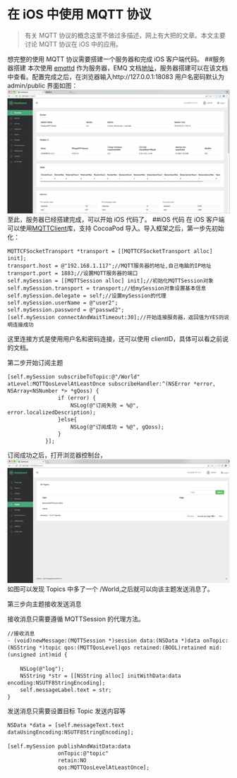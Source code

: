 # 在 iOS 中使用 MQTT 协议
>有关 MQTT 协议的概念这里不做过多描述，网上有大把的文章。本文主要讨论 MQTT 协议在 iOS 中的应用。

想完整的使用 MQTT 协议需要搭建一个服务器和完成 iOS 客户端代码。
##服务器搭建
本次使用 [emqttd](https://github.com/emqtt/emqttd) 作为服务器，EMQ 文档[地址](http://emqtt.com/docs/v2/index.html)，服务器搭建可以在该文档中查看。配置完成之后，在浏览器输入http://127.0.0.1:18083 用户名密码默认为 admin/public 界面如图：
![](https://github.com/zyfoolboy/MQTTDemo/blob/master/MQTTDemo/img/server.png)
至此，服务器已经搭建完成，可以开始 iOS 代码了。
##iOS 代码
在 iOS 客户端可以使用[MQTTClient](https://github.com/ckrey/MQTT-Client-Framework)库，支持 CocoaPod 导入。导入框架之后，第一步先初始化：
```
MQTTCFSocketTransport *transport = [[MQTTCFSocketTransport alloc] init];
transport.host = @"192.168.1.117";//MQTT服务器的地址,自己电脑的IP地址
transport.port = 1883;//设置MQTT服务器的端口
self.mySession = [[MQTTSession alloc] init];//初始化MQTTSession对象
self.mySession.transport = transport;//给mySession对象设置基本信息
self.mySession.delegate = self;//设置mySession的代理
self.mySession.userName = @"user2";
self.mySession.password = @"passwd2";
[self.mySession connectAndWaitTimeout:30];//开始连接服务器，返回值为YES则说明连接成功
```
这里连接方式是使用用户名和密码连接，还可以使用 clientID，具体可以看之前说的文档。

第二步开始订阅主题
```
[self.mySession subscribeToTopic:@"/World" atLevel:MQTTQosLevelAtLeastOnce subscribeHandler:^(NSError *error, NSArray<NSNumber *> *gQoss) {
                if (error) {
                    NSLog(@"订阅失败 = %@", error.localizedDescription);
                }else{
                    NSLog(@"订阅成功 = %@", gQoss);
                }
            }];
```
订阅成功之后，打开浏览器控制台，
![](https://github.com/zyfoolboy/MQTTDemo/blob/master/MQTTDemo/img/topic.png)
如图可以发现 Topics 中多了一个 /World,之后就可以向该主题发送消息了。

第三步向主题接收发送消息

接收消息只需要遵循 MQTTSession 的代理方法。

```
//接收消息
- (void)newMessage:(MQTTSession *)session data:(NSData *)data onTopic:(NSString *)topic qos:(MQTTQosLevel)qos retained:(BOOL)retained mid:(unsigned int)mid {
    
    NSLog(@"log");
    NSString *str = [[NSString alloc] initWithData:data encoding:NSUTF8StringEncoding];
    self.messageLabel.text = str;
}
```

发送消息只需要设置目标 Topic 发送内容等

```
NSData *data = [self.messageText.text dataUsingEncoding:NSUTF8StringEncoding];
    
[self.mySession publishAndWaitData:data
                onTopic:@"topic"
                retain:NO
                qos:MQTTQosLevelAtLeastOnce];
``` 

